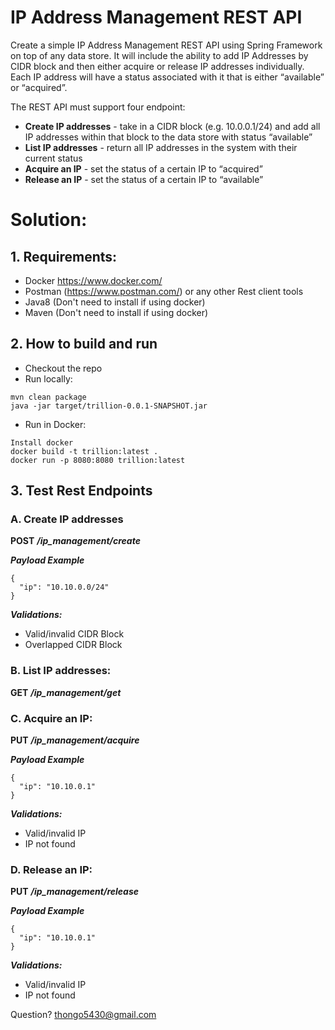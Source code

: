 # IP Address Management REST API
 
Create a simple IP Address Management REST API using Spring Framework on top of any data store. It will include the ability to add IP Addresses by CIDR block and then either acquire or release IP addresses individually. Each IP address will have a status associated with it that is either “available” or “acquired”. 
 
The REST API must support four endpoint:
  * **Create IP addresses** - take in a CIDR block (e.g. 10.0.0.1/24) and add all IP addresses within that block to the data store with status “available”
  * **List IP addresses** - return all IP addresses in the system with their current status
  * **Acquire an IP** - set the status of a certain IP to “acquired”
  * **Release an IP** - set the status of a certain IP to “available”


  # Solution:
  ## 1. Requirements:
  - Docker https://www.docker.com/
  - Postman (https://www.postman.com/) or any other Rest client tools
  - Java8 (Don't need to install if using docker)
  - Maven (Don't need to install if using docker)

  ## 2. How to build and run
  - Checkout the repo
  - Run locally:
  ```
  mvn clean package
  java -jar target/trillion-0.0.1-SNAPSHOT.jar
  ```
  - Run in Docker:
  ```
  Install docker
  docker build -t trillion:latest .
  docker run -p 8080:8080 trillion:latest
  ```

  ## 3. Test Rest Endpoints
  ### A. Create IP addresses
  **POST** ***/ip_management/create***

  ***Payload Example***
  ```
  {
    "ip": "10.10.0.0/24"
  }
  ```

  ***Validations:***
  - Valid/invalid CIDR Block
  - Overlapped CIDR Block

  ### B. List IP addresses:
  **GET** ***/ip_management/get***

  ### C. Acquire an IP:
  **PUT** ***/ip_management/acquire***

  ***Payload Example***
  ```
  {
    "ip": "10.10.0.1"
  }
  ```

  ***Validations:***
  - Valid/invalid IP
  - IP not found

  ### D. Release an IP:
  **PUT** ***/ip_management/release***
  
  ***Payload Example***
  ```
  {
    "ip": "10.10.0.1"
  }
  ```
  ***Validations:***
  - Valid/invalid IP
  - IP not found

Question? thongo5430@gmail.com